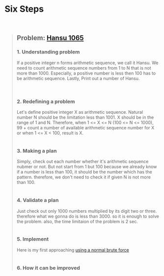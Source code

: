 # Six Steps
<br />

> ## Problem: [Hansu 1065](https://www.acmicpc.net/problem/1065)
>
> ### 1. Understanding problem
>  If a positive integer n forms arithmetic sequence, we call it Hansu. We need to count arithmetic sequence numbers 
  from 1 to N that is not more than 1000. Especially, a positive number is less then 100 has to be arithmetic 
  sequence. Lastly, Print out a number of Hansu.  
> <br />
> <br />
> ### 2. Redefining a problem
>  Let's define positive integer X as arithmetic sequence. Natural number N should be the limitation less than 1001.
  X should be in the range of 1 and N. Therefore, when 1 <= X <= N (100 <= N <= 1000),  99 + count a number of 
  available arithmetic sequence number for X or when 1 <= X < 100, result is X.
> <br />
> <br />
> ### 3. Making a plan
>  Simply, check out each number whether it's arithmetic sequence nubmer or not. But not start from 1 but 100 because
  we already know if a number is less than 100, it should be the number which has the pattern. therefore, we don't need
  to check it if given N is not more than 100.
> <br />
> <br />
> ### 4. Validate a plan
>  Just check out only 1000 numbers multiplied by its digit two or three. therefore what we gonna do is less than 3000.
  so it is enough to solve the problem. also, the time limitaion of the problem is 2 sec.
> <br />
> <br />
> ### 5. Implement
>  Here is my first approaching [using a normal brute force](https://github.com/DevStevenLee/Algorithm/blob/master/Brute_Force/Hansu_1065/Hansu_1065.java)
> <br />
> <br />
> ### 6. How it can be improved
> 
>
>

